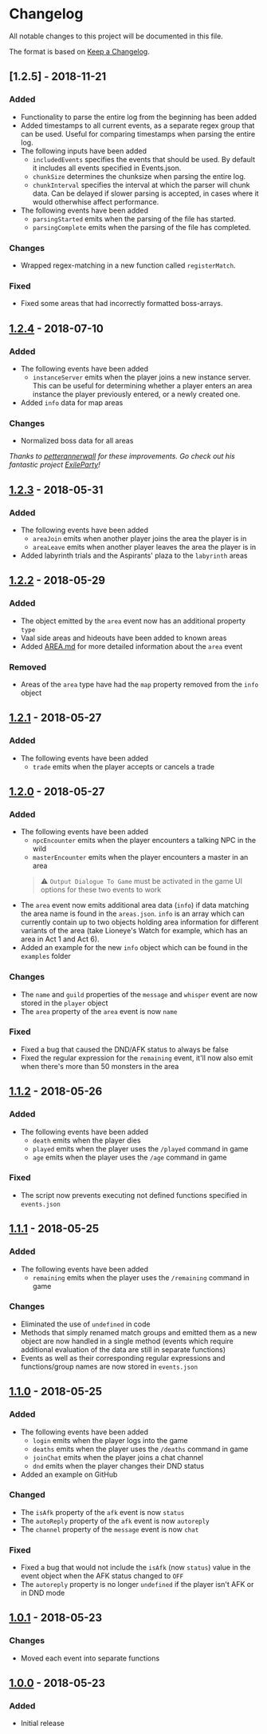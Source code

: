 # Changelog
All notable changes to this project will be documented in this file.

The format is based on [Keep a Changelog](http://keepachangelog.com/en/1.0.0/).

## [1.2.5] - 2018-11-21
### Added
- Functionality to parse the entire log from the beginning has been added
- Added timestamps to all current events, as a separate regex group that can be used. Useful for comparing timestamps when parsing the entire log.
- The following inputs have been added
    - `includedEvents` specifies the events that should be used. By default it includes all events specified in Events.json.
    - `chunkSize` determines the chunksize when parsing the entire log. 
    - `chunkInterval` specifies the interval at which the parser will chunk data. Can be delayed if slower parsing is accepted, in cases where it would otherwhise affect performance.
- The following events have been added
    - `parsingStarted` emits when the parsing of the file has started.
    - `parsingComplete` emits when the parsing of the file has completed. 

### Changes
- Wrapped regex-matching in a new function called `registerMatch`.

### Fixed
- Fixed some areas that had incorrectly formatted boss-arrays.

## [1.2.4] - 2018-07-10
### Added
- The following events have been added
    - `instanceServer` emits when the player joins a new instance server. This can be useful for determining whether a player enters an area instance the player previously entered, or a newly created one.
- Added `info` data for map areas

### Changes
- Normalized boss data for all areas

*Thanks to [petterannerwall](https://github.com/petterannerwall) for these improvements. Go check out his fantastic project [ExileParty](https://github.com/viktorgullmark/exile-party)!*

## [1.2.3] - 2018-05-31
### Added
- The following events have been added
    - `areaJoin` emits when another player joins the area the player is in
    - `areaLeave` emits when another player leaves the area the player is in
- Added labyrinth trials and the Aspirants' plaza to the `labyrinth` areas

## [1.2.2] - 2018-05-29
### Added
- The object emitted by the `area` event now has an additional property `type`
- Vaal side areas and hideouts have been added to known areas
- Added [AREA.md](https://github.com/klayveR/poe-log-monitor/blob/master/AREA.md) for more detailed information about the `area` event

### Removed
- Areas of the `area` type have had the `map` property removed from the `info` object

## [1.2.1] - 2018-05-27
### Added
- The following events have been added
    - `trade` emits when the player accepts or cancels a trade
    
## [1.2.0] - 2018-05-27
### Added
- The following events have been added
    - `npcEncounter` emits when the player encounters a talking NPC in the wild
    - `masterEncounter` emits when the player encounters a master in an area
    >⚠ `Output Dialogue To Game` must be activated in the game UI options for these two events to work
- The `area` event now emits additional area data (`info`) if data matching the area name is found in the `areas.json`. `info` is an array which can currently contain up to two objects holding area information for different variants of the area (take Lioneye's Watch for example, which has an area in Act 1 and Act 6).
- Added an example for the new `info` object which can be found in the `examples` folder

### Changes
- The `name` and `guild` properties of the `message` and `whisper` event are now stored in the `player` object
- The `area` property of the `area` event is now `name`

### Fixed
- Fixed a bug that caused the DND/AFK status to always be false
- Fixed the regular expression for the `remaining` event, it'll now also emit when there's more than 50 monsters in the area

## [1.1.2] - 2018-05-26
### Added
- The following events have been added
    - `death` emits when the player dies
    - `played` emits when the player uses the `/played` command in game
    - `age` emits when the player uses the `/age` command in game

### Fixed
- The script now prevents executing not defined functions specified in `events.json`

## [1.1.1] - 2018-05-25
### Added
- The following events have been added
    - `remaining` emits when the player uses the `/remaining` command in game
    
### Changes
- Eliminated the use of `undefined` in code
- Methods that simply renamed match groups and emitted them as a new object are now handled in a single method (events which require additional evaluation of the data are still in separate functions)
- Events as well as their corresponding regular expressions and functions/group names are now stored in `events.json`

## [1.1.0] - 2018-05-25
### Added
- The following events have been added
    - `login` emits when the player logs into the game
    - `deaths` emits when the player uses the `/deaths` command in game
    - `joinChat` emits when the player joins a chat channel
    - `dnd` emits when the player changes their DND status
- Added an example on GitHub

### Changed
- The `isAfk` property of the `afk` event is now `status`
- The `autoReply` property of the `afk` event is now `autoreply`
- The `channel` property of the `message` event is now `chat`

### Fixed
- Fixed a bug that would not include the `isAfk` (now `status`) value in the event object when the AFK status changed to `OFF`
- The `autoreply` property is no longer `undefined` if the player isn't AFK or in DND mode

## [1.0.1] - 2018-05-23
### Changes
- Moved each event into separate functions

## [1.0.0] - 2018-05-23
### Added
- Initial release

[1.2.4]: https://www.npmjs.com/package/poe-log-monitor/v/1.2.4
[1.2.3]: https://www.npmjs.com/package/poe-log-monitor/v/1.2.3
[1.2.2]: https://www.npmjs.com/package/poe-log-monitor/v/1.2.2
[1.2.1]: https://www.npmjs.com/package/poe-log-monitor/v/1.2.1
[1.2.0]: https://www.npmjs.com/package/poe-log-monitor/v/1.2.0
[1.1.2]: https://www.npmjs.com/package/poe-log-monitor/v/1.1.2
[1.1.1]: https://www.npmjs.com/package/poe-log-monitor/v/1.1.1
[1.1.0]: https://www.npmjs.com/package/poe-log-monitor/v/1.1.0
[1.0.1]: https://www.npmjs.com/package/poe-log-monitor/v/1.0.1
[1.0.0]: https://www.npmjs.com/package/poe-log-monitor/v/1.0.0